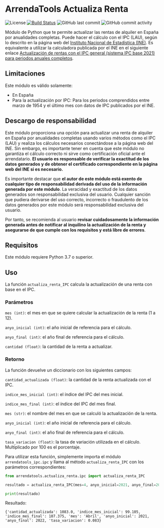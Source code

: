 # ArrendaTools Actualiza Renta
![License](https://img.shields.io/github/license/hokus15/ArrendaToolsActualizaRenta)
[![Build Status](https://github.com/hokus15/ArrendaToolsActualizaRenta/actions/workflows/main.yml/badge.svg)](https://github.com/hokus15/ArrendaToolsActualizaRenta/actions)
![GitHub last commit](https://img.shields.io/github/last-commit/hokus15/ArrendaToolsActualizaRenta?logo=github)
![GitHub commit activity](https://img.shields.io/github/commit-activity/m/hokus15/ArrendaToolsActualizaRenta?logo=github)

Módulo de Python que te permite actualizar las rentas de alquiler en España por anualidades completas.
Puede hacer el cálculo con el IPC (LAU), según lo descrito en la página web del [Instituto Nacional de Estadística (INE)](https://www.ine.es/ss/Satellite?c=Page&cid=1254735905720&pagename=ProductosYServicios%2FPYSLayout&L=0&p=1254735893337). Es equivalente a utilizar la calculadora publicada por el INE en el siguiente enlace [Actualización de rentas con el IPC general (sistema IPC base 2021) para periodos anuales completos](https://www.ine.es/calcula).

## Limitaciones
Este módulo es válido solamente:
- En España
- Para la actualización por IPC: Para los periodos comprendidos entre marzo de 1954 y el último mes con datos de IPC publicados por el INE.

## Descargo de responsabilidad
Este módulo proporciona una opción para actualizar una renta de alquiler en España por anualidades completas usando varios métodos como el IPC (LAU) y realiza los cálculos necesarios conectándose a la página web del INE. Sin embargo, es importante tener en cuenta que este módulo no garantiza el cálculo correcto ni sirve como certificación oficial ante el arrendatario. **El usuario es responsable de verificar la exactitud de los datos generados y de obtener el certificado correspondiente en la página web del INE si es necesario.**

Es importante destacar que **el autor de este módulo está exento de cualquier tipo de responsabilidad derivada del uso de la información generada por este módulo**. La veracidad y exactitud de los datos generados son responsabilidad exclusiva del usuario. Cualquier sanción que pudiera derivarse del uso correcto, incorrecto o fraudulento de los datos generados por este módulo será responsabilidad exclusiva del usuario.

Por tanto, se recomienda al usuario **revisar cuidadosamente la información generada antes de notificar al inquilino la actualización de la renta y asegurarse de que cumple con los requisitos y está libre de errores**.

## Requisitos

Este módulo requiere Python 3.7 o superior.

## Uso

La función `actualiza_renta_IPC` calcula la actualización de una renta con base en el IPC.

### Parámetros
`mes (int)`: el mes en que se quiere calcular la actualización de la renta (1 a 12).

`anyo_inicial (int)`: el año inicial de referencia para el cálculo.

`anyo_final (int)`: el año final de referencia para el cálculo.

`cantidad (float)`: la cantidad de la renta a actualizar.

### Retorno
La función devuelve un diccionario con los siguientes campos:

`cantidad_actualizada (float)`: la cantidad de la renta actualizada con el IPC.

`indice_mes_inicial (int)`: el índice del IPC del mes inicial.

`indice_mes_final (int)`: el índice del IPC del mes final.

`mes (str)`: el nombre del mes en que se calculó la actualización de la renta.

`anyo_inicial (int)`: el año inicial de referencia para el cálculo.

`anyo_final (int)`: el año final de referencia para el cálculo.

`tasa_variacion (float)`: la tasa de variación utilizada en el cálculo. Multiplicado por 100 es el porcentaje.

Para utilizar esta función, simplemente importa el módulo `arrendatools_ipc.ipc` y llama al método `actualiza_renta_IPC` con los parámetros correspondientes:

```python
from arrendatools.actualiza_renta.ipc import actualiza_renta_IPC

resultado = actualiza_renta_IPC(mes=4, anyo_inicial=2021, anyo_final=2022, cantidad=1000)

print(resultado)
```

Resultado:
```
{'cantidad_actualizada': 1083.0, 'indice_mes_inicial': 99.105, 'indice_mes_final': 107.375, 'mes': 'Abril', 'anyo_inicial': 2021, 'anyo_final': 2022, 'tasa_variacion': 0.083}
```
